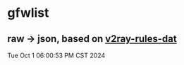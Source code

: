 # gfwlist
## raw -> json, based on [v2ray-rules-dat](https://github.com/Loyalsoldier/v2ray-rules-dat)
Tue Oct  1 06:00:53 PM CST 2024

